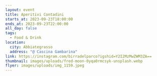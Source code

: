```yaml
---
layout: event
title: Aperitivi Contadini
starts_at: 2023-09-23T18:00:00
ends_at: 2023-09-23T22:00:00
all_day: false
tags:
  - Food & Drink
location:
  city: Abbiategrasso
  address: "@ Cascina Gambarina"
link: https://instagram.com/birradelparco?igshid=Y2I2MzMwZWM3ZA==
thumbnail: images/uploads/fred-moon-0yqa0rmcsyk-unsplash.webp
flyer: images/uploads/img_1159.jpeg
---
```

